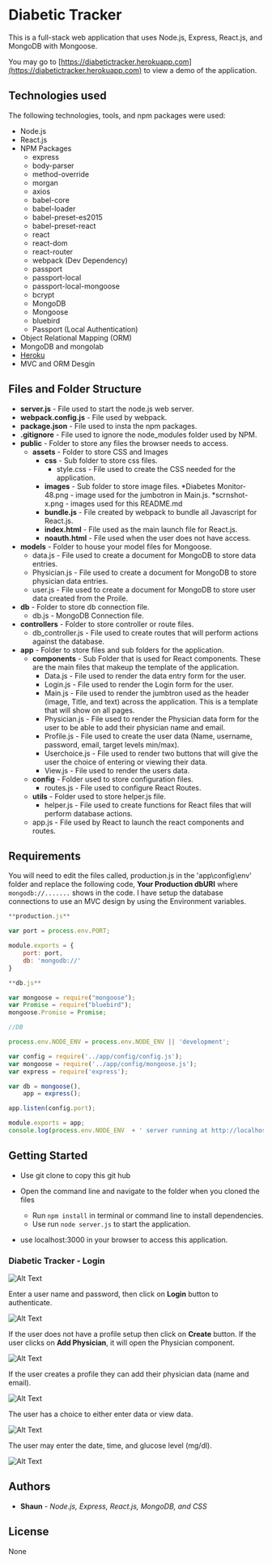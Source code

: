 # Diabetic Tracker
This is a full-stack web application that uses Node.js, Express, React.js, and MongoDB with Mongoose.

You may go to [https://diabetictracker.herokuapp.com](https://diabetictracker.herokuapp.com) to view a demo of the application.

## Technologies used

The following technologies, tools, and npm packages were used:
* Node.js
* React.js
* NPM Packages
	* express
	* body-parser
	* method-override 
	* morgan
	* axios
	* babel-core
	* babel-loader
	* babel-preset-es2015
	* babel-preset-react
	* react
	* react-dom
	* react-router
	* webpack (Dev Dependency)
	* passport
	* passport-local
	* passport-local-mongoose
	* bcrypt
	* MongoDB
	* Mongoose
	* bluebird
	* Passport (Local Authentication)
* Object Relational Mapping (ORM)
* MongoDB and mongolab
* [Heroku](https://heroku.com) 
* MVC and ORM Desgin

## Files and Folder Structure

* **server.js** - File used to start the node.js web server.
* **webpack.config.js** - File used by webpack.
* **package.json** - File used to insta the npm packages.
* **.gitignore** - File used to ignore the node_modules folder used by NPM.
* **public** - Folder to store any files the browser needs to access.
	* **assets** - Folder to store CSS and Images
		* **css** - Sub folder to store css files.
			* style.css - File used to create the CSS needed for the application.
		* **images** - Sub folder to store image files.
			*Diabetes Monitor-48.png - image used for the jumbotron in Main.js. 
			*scrnshot-x.png - images used for this README.md
		* **bundle.js** - File created by webpack to bundle all Javascript for React.js.
		* **index.html** - File used as the main launch file for React.js.
		* **noauth.html** - File used when the user does not have access.
* **models** - Folder to house your model files for Mongoose.
	* data.js - File used to create a document for MongoDB to store data entries.
	* Physician.js - File used to create a document for MongoDB to store physician data entries.
	* user.js - File used to create a document for MongoDB to store user data created from the Proile.
* **db** - Folder to store db connection file.
	* db.js - MongoDB Connection file.
* **controllers** - Folder to store controller or route files.
	* db_controller.js - File used to create routes that will perform actions against the database.
* **app** - Folder to store files and sub folders for the application.
	* **components** - Sub Folder that is used for React components. These are the main files that makeup the template of the application.
		* Data.js - File used to render the data entry form for the user.
		* Login.js - File used to render the Login form for the user.
		* Main.js - File used to render the jumbtron used as the header (image, Title, and text) across the application. This is a template that will show on all pages.
		* Physician.js - File used to render the Physician data form for the user to be able to add their physician name and email.
		* Profile.js - File used to create the user data (Name, username, password, email, target levels min/max).
		* Userchoice.js - File used to render two buttons that will give the user the choice of entering or viewing their data.
		* View.js - File used to render the users data.
	* **config** - Folder used to store configuration files.
		* routes.js - File used to configure React Routes.
	* **utils** - Folder used to store helper.js file.
		* helper.js - File used to create functions for React files that will perform database actions.
	* app.js - File used by React to launch the react components and routes.

## Requirements

You will need to edit the files called, production.js in the 'app\config\env' folder and replace the following code, **Your Production dbURI** where `mongodb://.......` shows in the code. I have setup the database connections to use an MVC design by using the Environment variables.

``` javascript
**production.js**

var port = process.env.PORT;

module.exports = {
	port: port,
	db: 'mongodb://'
}

**db.js**

var mongoose = require("mongoose");
var Promise = require("bluebird");
mongoose.Promise = Promise;

//DB

process.env.NODE_ENV = process.env.NODE_ENV || 'development';

var config = require('../app/config/config.js');
var mongoose = require('../app/config/mongoose.js');
var express = require('express');

var db = mongoose(),
    app = express();

app.listen(config.port);

module.exports = app;
console.log(process.env.NODE_ENV  + ' server running at http://localhost:' + config.port);
```
## Getting Started

* Use git clone to copy this git hub 

* Open the command line and navigate to the folder when you cloned the files
	* Run `npm install` in terminal or command line to install dependencies.  
	* Use run  `node server.js` to start the application.
* use localhost:3000 in your browser to access this application.

### Diabetic Tracker - Login

![Alt Text](public/assets/images/scrnshot-login.png?raw=true "Login Component")

Enter a user name and password, then click on **Login** button to authenticate. 

![Alt Text](public/assets/images/scrnshot-profile.png?raw=true "Profile Component")

If the user does not have a profile setup then click on **Create** button. If the user clicks on **Add Physician**, it will open the Physician component. 

![Alt Text](public/assets/images/scrnshot-physician.png?raw=true "Physician Component")

If the user creates a profile they can add their physician data (name and email).

![Alt Text](public/assets/images/scrnshot-userchoice.png?raw=true "User Choice Component")

The user has a choice to either enter data or view data.

![Alt Text](public/assets/images/scrnshot-enterdata.png?raw=true "Enter Data Component")

The user may enter the date, time, and glucose level (mg/dl).

![Alt Text](public/assets/images/scrnshot-view.png?raw=true "View Component")


## Authors

* **Shaun** - *Node.js, Express, React.js, MongoDB, and CSS*

## License
   
   None 